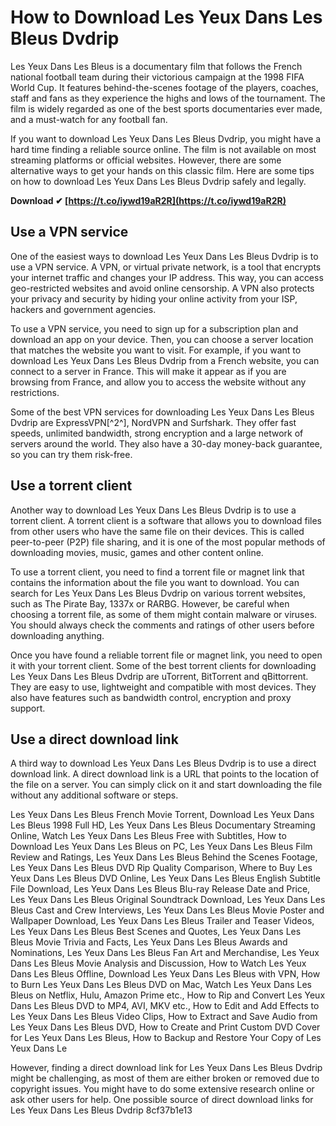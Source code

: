 # How to Download Les Yeux Dans Les Bleus Dvdrip
 
Les Yeux Dans Les Bleus is a documentary film that follows the French national football team during their victorious campaign at the 1998 FIFA World Cup. It features behind-the-scenes footage of the players, coaches, staff and fans as they experience the highs and lows of the tournament. The film is widely regarded as one of the best sports documentaries ever made, and a must-watch for any football fan.
 
If you want to download Les Yeux Dans Les Bleus Dvdrip, you might have a hard time finding a reliable source online. The film is not available on most streaming platforms or official websites. However, there are some alternative ways to get your hands on this classic film. Here are some tips on how to download Les Yeux Dans Les Bleus Dvdrip safely and legally.
 
**Download ✔ [https://t.co/iywd19aR2R](https://t.co/iywd19aR2R)**


 
## Use a VPN service
 
One of the easiest ways to download Les Yeux Dans Les Bleus Dvdrip is to use a VPN service. A VPN, or virtual private network, is a tool that encrypts your internet traffic and changes your IP address. This way, you can access geo-restricted websites and avoid online censorship. A VPN also protects your privacy and security by hiding your online activity from your ISP, hackers and government agencies.
 
To use a VPN service, you need to sign up for a subscription plan and download an app on your device. Then, you can choose a server location that matches the website you want to visit. For example, if you want to download Les Yeux Dans Les Bleus Dvdrip from a French website, you can connect to a server in France. This will make it appear as if you are browsing from France, and allow you to access the website without any restrictions.
 
Some of the best VPN services for downloading Les Yeux Dans Les Bleus Dvdrip are ExpressVPN[^2^], NordVPN and Surfshark. They offer fast speeds, unlimited bandwidth, strong encryption and a large network of servers around the world. They also have a 30-day money-back guarantee, so you can try them risk-free.
 
## Use a torrent client
 
Another way to download Les Yeux Dans Les Bleus Dvdrip is to use a torrent client. A torrent client is a software that allows you to download files from other users who have the same file on their devices. This is called peer-to-peer (P2P) file sharing, and it is one of the most popular methods of downloading movies, music, games and other content online.
 
To use a torrent client, you need to find a torrent file or magnet link that contains the information about the file you want to download. You can search for Les Yeux Dans Les Bleus Dvdrip on various torrent websites, such as The Pirate Bay, 1337x or RARBG. However, be careful when choosing a torrent file, as some of them might contain malware or viruses. You should always check the comments and ratings of other users before downloading anything.
 
Once you have found a reliable torrent file or magnet link, you need to open it with your torrent client. Some of the best torrent clients for downloading Les Yeux Dans Les Bleus Dvdrip are uTorrent, BitTorrent and qBittorrent. They are easy to use, lightweight and compatible with most devices. They also have features such as bandwidth control, encryption and proxy support.
 
## Use a direct download link
 
A third way to download Les Yeux Dans Les Bleus Dvdrip is to use a direct download link. A direct download link is a URL that points to the location of the file on a server. You can simply click on it and start downloading the file without any additional software or steps.
 
Les Yeux Dans Les Bleus French Movie Torrent,  Download Les Yeux Dans Les Bleus 1998 Full HD,  Les Yeux Dans Les Bleus Documentary Streaming Online,  Watch Les Yeux Dans Les Bleus Free with Subtitles,  How to Download Les Yeux Dans Les Bleus on PC,  Les Yeux Dans Les Bleus Film Review and Ratings,  Les Yeux Dans Les Bleus Behind the Scenes Footage,  Les Yeux Dans Les Bleus DVD Rip Quality Comparison,  Where to Buy Les Yeux Dans Les Bleus DVD Online,  Les Yeux Dans Les Bleus English Subtitle File Download,  Les Yeux Dans Les Bleus Blu-ray Release Date and Price,  Les Yeux Dans Les Bleus Original Soundtrack Download,  Les Yeux Dans Les Bleus Cast and Crew Interviews,  Les Yeux Dans Les Bleus Movie Poster and Wallpaper Download,  Les Yeux Dans Les Bleus Trailer and Teaser Videos,  Les Yeux Dans Les Bleus Best Scenes and Quotes,  Les Yeux Dans Les Bleus Movie Trivia and Facts,  Les Yeux Dans Les Bleus Awards and Nominations,  Les Yeux Dans Les Bleus Fan Art and Merchandise,  Les Yeux Dans Les Bleus Movie Analysis and Discussion,  How to Watch Les Yeux Dans Les Bleus Offline,  Download Les Yeux Dans Les Bleus with VPN,  How to Burn Les Yeux Dans Les Bleus DVD on Mac,  Watch Les Yeux Dans Les Bleus on Netflix, Hulu, Amazon Prime etc.,  How to Rip and Convert Les Yeux Dans Les Bleus DVD to MP4, AVI, MKV etc.,  How to Edit and Add Effects to Les Yeux Dans Les Bleus Video Clips,  How to Extract and Save Audio from Les Yeux Dans Les Bleus DVD,  How to Create and Print Custom DVD Cover for Les Yeux Dans Les Bleus,  How to Backup and Restore Your Copy of Les Yeux Dans Le
 
However, finding a direct download link for Les Yeux Dans Les Bleus Dvdrip might be challenging, as most of them are either broken or removed due to copyright issues. You might have to do some extensive research online or ask other users for help. One possible source of direct download links for Les Yeux Dans Les Bleus Dvdrip
 8cf37b1e13
 
